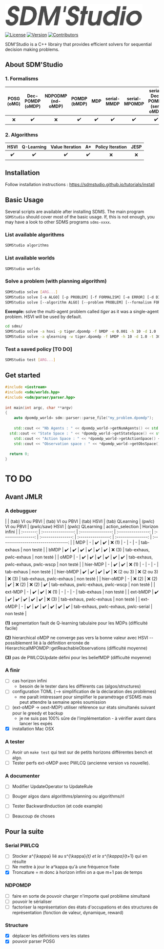 <img alt="SDMS'Studio" src="https://raw.githubusercontent.com/SDMStudio/sdms/develop/docs/sdms-icon-gray.png" width="450">

[![License](https://img.shields.io/github/license/sdmstudio/sdms)](https://github.com/SDMStudio/sdms/blob/main/LICENSE)
[![Version](https://img.shields.io/github/v/tag/sdmstudio/sdms)](https://github.com/SDMStudio/sdms/tags)
[![Contributors](https://img.shields.io/github/contributors-anon/sdmstudio/sdms)](https://github.com/SDMStudio/sdms/graphs/contributors)


SDM'Studio is a C++ librairy that provides efficient solvers for sequential decision making problems.

## About SDM'Studio

### 1. Formalisms

| POSG (oMG) |  Dec-POMDP (oMDP)  | NDPODMP  (nd-oMDP) |    POMDP (bMDP)    |        MDP         |    serial-MMDP     |   serial-MPOMDP    | serial-Dec-POMDP (ser-oMDP) |
| :--------: | :----------------: | :----------------: | :----------------: | :----------------: | :----------------: | :----------------: | :-------------------------: |
|    :x:     | :heavy_check_mark: |        :x:         | :heavy_check_mark: | :heavy_check_mark: | :heavy_check_mark: | :heavy_check_mark: |     :heavy_check_mark:      |

### 2. Algorithms

|        HSVI        |     Q-Learning     |  Value Iteration   |         A*         | Policy Iteration | JESP  |
| :----------------: | :----------------: | :----------------: | :----------------: | :--------------: | :---: |
| :heavy_check_mark: | :heavy_check_mark: | :heavy_check_mark: | :heavy_check_mark: |       :x:        |  :x:  |


## Installation

Follow installation instructions : https://sdmstudio.github.io/tutorials/install 

## Basic Usage

Several scripts are available after installing SDMS. The main program `SDMStudio` should cover most of the basic usage. If, this is not enough, you may have a look to other SDMS programs `sdms-xxxx`.

### List available algorithms
```bash
SDMStudio algorithms
```

### List available worlds
```bash
SDMStudio worlds
```

### Solve a problem (with planning algorithm)
```bash
SDMStudio solve [ARG...]
SDMStudio solve [-a ALGO] [-p PROBLEM] [-f FORMALISM] [-e ERROR] [-d DISCOUNT] [-h HORIZON] [-t TRIALS] [-n EXP_NAME]
SDMStudio solve [--algorithm ALGO] [--problem PROBLEM] [--formalism FORMALISM] [--error ERROR] [--discount DISCOUNT] [--horizon HORIZON] [--trials TRIALS] [--name EXP_NAME]
```
**Exemple:** solve the multi-agent problem called *tiger* as it was a single-agent problem. HSVI will be used by default. 
```bash
cd sdms/
SDMStudio solve -a hsvi -p tiger.dpomdp -f bMDP -e 0.001 -h 10 -d 1.0
SDMStudio solve -a qlearning -w tiger.dpomdp -f bMDP -h 10 -d 1.0 -t 30000 
```

### Test a saved policy [TO DO]
```bash
SDMStudio test [ARG...]
```

## Get started

```cpp
#include <iostream>
#include <sdm/worlds.hpp>
#include <sdm/parser/parser.hpp>

int main(int argc, char **argv)
{
	auto dpomdp_world= sdm::parser::parse_file("my_problem.dpomdp");
  
	std::cout << "Nb Agents : " << dpomdp_world->getNumAgents() << std::endl;
  std::cout << "State Space : " << *dpomdp_world->getStateSpace() << std::endl;
	std::cout << "Action Space : " << *dpomdp_world->getActionSpace() << std::endl;
	std::cout << "Observation space : " << *dpomdp_world->getObsSpace() << std::endl;

  return 0;
}
```

# TO DO

## Avant JMLR

### A debugguer

|           |  (tab) VI ou PBVI  |  (tab) VI ou PBVI  |     (tab) HSVI     |  (tab) QLearning   | (pwlc) VI ou PBVI  |  (pwlc/saw) HSVI   |  (pwlc) QLearning  |           action_selection           | Horizon infini |
| :-------: | :----------------: | :----------------: | :----------------: | :----------------: | :----------------: | :----------------: | :----------------: | :----------------------------------: |
|    MDP    |         -          | :heavy_check_mark: | :heavy_check_mark: |      :x: (1)       |         -          |         -          |         -          |              tab-exhaus              | non testé      |
|   bMDP    | :heavy_check_mark: | :heavy_check_mark: | :heavy_check_mark: | :heavy_check_mark: | :heavy_check_mark: | :heavy_check_mark: |      :x: (3)       |       tab-exhaus, pwlc-exhaus        | non testé      |
|   oMDP    |         -          | :heavy_check_mark: | :heavy_check_mark: | :heavy_check_mark: | :heavy_check_mark: | :heavy_check_mark: | :heavy_check_mark: |  tab-exhaus, pwlc-exhaus, pwlc-wscp  | non testé      |
| hier-MDP  |         -          | :heavy_check_mark: | :heavy_check_mark: |      :x: (1)       |         -          |         -          |         -          |              tab-exhaus              | non testé      |
| hier-bMDP | :heavy_check_mark: | :heavy_check_mark: | :heavy_check_mark: | :heavy_check_mark: |    :x: (2 ou 3)    |    :x: (2 ou 3)    |      :x: (3)       |       tab-exhaus, pwlc-exhaus        | non testé      |
| hier-oMDP |         -          |      :x: (2)       |      :x: (2)       | :heavy_check_mark: |      :x: (2)       |      :x: (2)       | :heavy_check_mark: |  tab-exhaus, pwlc-exhaus, pwlc-wscp  | non testé      |
|  ext-MDP  |         -          | :heavy_check_mark: | :heavy_check_mark: |      :x: (1)       |         -          |         -          |         -          |              tab-exhaus              | non testé      |
| ext-bMDP  | :heavy_check_mark: | :heavy_check_mark: | :heavy_check_mark: | :heavy_check_mark: | :heavy_check_mark: | :heavy_check_mark: |      :x: (3)       |       tab-exhaus, pwlc-exhaus        | non testé      |
| ext-oMDP  |         -          | :heavy_check_mark: | :heavy_check_mark: | :heavy_check_mark: | :heavy_check_mark: | :heavy_check_mark: | :heavy_check_mark: | tab-exhaus, pwlc-exhaus, pwlc-serial | non testé      |

**(1)** segmentation fault de Q-learning tabulaire pour les MDPs (difficulté facile)

**(2)** hierarchical oMDP ne converge pas vers la bonne valeur avec HSVI -- possiblement lié à la définition erronée de HierarchicalMPOMDP::getReachableObservations (difficulté moyenne)

**(3)** pas de PWLCQUpdate défini pour les beliefMDP (difficulté moyenne)


### A finir 
- [ ] cas horizon infini 
  - besoin de le tester dans les différents cas (algos/structures)
- [ ] configuration TOML (--> simplification de la déclaration des problèmes)
  - me paraît intéressant pour simplifier le paramétrage d'SDMS mais peut attendre la semaine après soumission 
- [ ] (ext-oMDP -> oext-MDP) utiliser référence sur états simultanés suivant pour le greedy et backup
  - je ne suis pas 100% sûre de l'implémentation - à vérifier avant dans lancer les expés
- [x] installation Mac OSX  

### A tester 

- [ ] Avoir un `make test`  qui test sur de petits horizons différentes bench et algo.
- [ ] Tester perfs ext-oMDP avec PWLCQ (ancienne version vs nouvelle).

### A documenter
- [ ] Modifier UpdateOperator to UpdateRule
- [ ] Bouger algos dans algorithms/planning ou algorithms/rl
- [ ] Tester BackwardInduction (et code example)

- [ ] Beaucoup de choses 

## Pour la suite

### Serial PWLCQ
<!-- - [] Garder état simultané lié à l'état séquentialisé
- [] Faire équivalence sur l'état simultané -->
- [ ] Stocker a^{\kappa} lié au s^{\kappa}_{t} et le s^{\kappa}_{t+1} qui en résulte
- [ ] Ne mettre à jour le a^kappa qu'à une fréquence fixée
- [x] Troncature = m donc à horizon infini on a que m+1 pas de temps 

### NDPOMDP
- [ ] faire en sorte de pouvoir charger n'importe quel problème simultané 
- [ ] pouvoir le sérialiser
- [ ] factoriser la représentation des états d'occupations et des structures de représentation (fonction de valeur, dynamique, reward)

### Structure 
- [x] déplacer les définitions vers les states
- [x] pouvoir parser POSG
